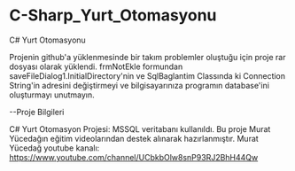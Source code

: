 # C-Sharp_Yurt_Otomasyonu
C# Yurt Otomasyonu

Projenin github'a yüklenmesinde bir takım problemler oluştuğu için proje rar dosyası olarak yüklendi.
frmNotEkle formundan saveFileDialog1.InitialDirectory'nin ve SqlBaglantim Classında ki Connection String'in adresini değiştirmeyi ve bilgisayarınıza programın database'ini oluşturmayı unutmayın.

--Proje Bilgileri

C# Yurt Otomasyon Projesi:
MSSQL veritabanı kullanıldı.
Bu proje Murat Yücedağın eğitim videolarından destek alınarak hazırlanmıştır.
Murat Yücedağ youtube kanalı:
https://www.youtube.com/channel/UCbkbOlw8snP93RJ2BhH44Qw
